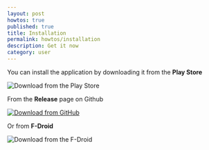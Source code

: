```yaml
---
layout: post
howtos: true
published: true
title: Installation
permalink: howtos/installation
description: Get it now
category: user
---
```

You can install the application by downloading it from the **Play Store**

![Download from the Play Store](https://user-images.githubusercontent.com/663460/26973322-4ddf78a4-4d16-11e7-8b58-4c03b4bc2490.png "Available soon")

From the **Release** page on Github

[![Download from GitHub](https://user-images.githubusercontent.com/663460/26973090-f8fdc986-4d14-11e7-995a-e7c5e79ed925.png)](https://github.com/flyve-mdm/android-mdm-dashboard/releases)

Or from **F-Droid**

![Download from the F-Droid](https://camo.githubusercontent.com/f9574a79e3fe61202392c44e55f0bdab261a9561/68747470733a2f2f662d64726f69642e6f72672f62616467652f6765742d69742d6f6e2e706e67 "Available soon")
